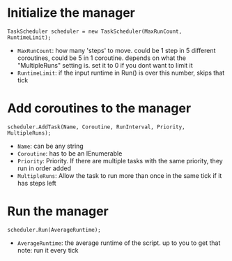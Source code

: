 ﻿# Initialize the manager
```TaskScheduler scheduler = new TaskScheduler(MaxRunCount, RuntimeLimit);```
- ```MaxRunCount```: how many 'steps' to move. could be 1 step in 5 different coroutines, could be 5 in 1 coroutine. depends on what the "MultipleRuns" setting is. set it to 0 if you dont want to limit it
- ```RuntimeLimit```: if the input runtime in Run() is over this number, skips that tick

# Add coroutines to the manager
```scheduler.AddTask(Name, Coroutine, RunInterval, Priority, MultipleRuns);```
- ```Name```: can be any string
- ```Coroutine```: has to be an IEnumerable<bool>
- ```Priority```: Priority. If there are multiple tasks with the same priority, they run in order added
- ```MultipleRuns```: Allow the task to run more than once in the same tick if it has steps left

# Run the manager
```scheduler.Run(AverageRuntime);```
- ```AverageRuntime```: the average runtime of the script. up to you to get that
note: run it every tick